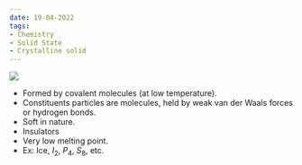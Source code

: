 ```yaml
---
date: 19-04-2022
tags:
- Chemistry
- Solid State
- Crystalline solid
---
```

![](https://i.imgur.com/r1T4OVJ.png)
- Formed by covalent molecules (at low temperature).
- Constituents particles are molecules, held by weak van der Waals forces or hydrogen bonds.
- Soft in nature.
- Insulators
- Very low melting point.
- Ex: Ice, $I_{2}$, $P_{4}$, $S_8$, etc.
